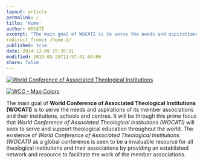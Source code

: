 ```yaml
---
layout: article
permalink: /
title: 'Home'
author: WOCATI
excerpt: "The main goal of WOCATI is to serve the needs and aspirations of its member associations and their institutions, schools and centres. It will be through this prime focus that WOCATI will seek to serve and support theological education throughout the world. The existence of WOCATI as a global conference is seen to be a invaluable resource for all theological institutions and their associations by providing an established network and resource to facilitate the work of the member associations."
redirect_from:: /home-2/
published: true
date: 2014-12-09 15:35:31
modified: 2019-03-25T11:57:41-04:00
share: false
---
```


[![World Conference of Associated Theological Institutions](https://www.wocati.org/wp-content/uploads/2012/06/WOCATI-logo.png "WOCATI logo")](https://www.wocati.org/wp-content/uploads/2012/06/WOCATI-logo.png)

[![](https://www.wocati.org/wp-content/uploads/2012/06/map-colour-layers.png "WCC - Map Colors")](https://www.wocati.org/wp-content/uploads/2012/06/map-colour-layers.png)

The main goal of **World Conference of Associated Theological Institutions (WOCATI)** is to serve the needs and aspirations of its member associations and their institutions, schools and centres. It will be through this prime focus that _World Conference of Associated Theological Institutions (WOCATI)_ will seek to serve and support theological education throughout the world. The existence of _World Conference of Associated Theological Institutions (WOCATI)_ as a global conference is seen to be a invaluable resource for all theological institutions and their associations by providing an established network and resource to facilitate the work of the member associations.
